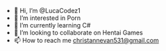 - 👋 Hi, I’m @LucaCodez1
- 👀 I’m interested in Porn
- 🌱 I’m currently learning C#
- 💞️ I’m looking to collaborate on Hentai Games 
- 📫 How to reach me christannevan531@gmail.com

<!---
LucaCodez1/LucaCodez1 is a ✨ special ✨ repository because its `README.md` (this file) appears on your GitHub profile.
You can click the Preview link to take a look at your changes.
--->
